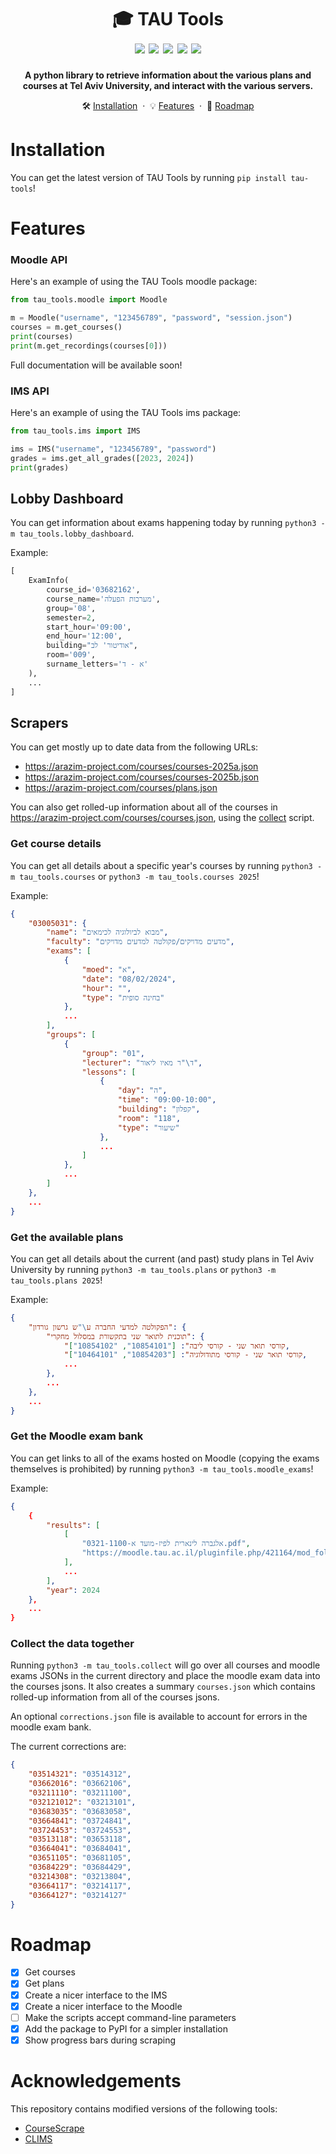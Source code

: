 <h1 align="center">
    🎓 TAU Tools
    <br />
    <img src="https://img.shields.io/badge/updated-2024-purple.svg">
    <img src="https://img.shields.io/pypi/v/tau-tools">
    <img src="https://img.shields.io/badge/license-MIT-blue.svg">
    <img src="https://img.shields.io/badge/PRs-welcome-brightgreen.svg">
    <img src="https://img.shields.io/badge/tau-unofficial-red.svg">
</h1>

<p align="center">
    <b>A python library to retrieve information about the various plans and courses at Tel Aviv University, and interact with the various servers.</b>
</p>

<p align="center">
    🛠️ <a href="#installation">Installation</a>
    &nbsp;&middot&nbsp;
    💡 <a href="#features">Features</a>
    &nbsp;&middot&nbsp;
    🚗 <a href="#roadmap">Roadmap</a>
</p>

# Installation

You can get the latest version of TAU Tools by running `pip install tau-tools`!

# Features

### Moodle API

Here's an example of using the TAU Tools moodle package:

```python
from tau_tools.moodle import Moodle

m = Moodle("username", "123456789", "password", "session.json")
courses = m.get_courses()
print(courses)
print(m.get_recordings(courses[0]))
```

Full documentation will be available soon!

### IMS API

Here's an example of using the TAU Tools ims package:

```python
from tau_tools.ims import IMS

ims = IMS("username", "123456789", "password")
grades = ims.get_all_grades([2023, 2024])
print(grades)
```

## Lobby Dashboard

You can get information about exams happening today by running `python3 -m tau_tools.lobby_dashboard`.

Example:

```python
[
    ExamInfo(
        course_id='03682162',
        course_name='מערכות הפעלה',
        group='08',
        semester=2,
        start_hour='09:00',
        end_hour='12:00',
        building="אודיטור' לב",
        room='009',
        surname_letters='א - ד'
    ),
    ...
]
```

## Scrapers

You can get mostly up to date data from the following URLs:

-   https://arazim-project.com/courses/courses-2025a.json
-   https://arazim-project.com/courses/courses-2025b.json
-   https://arazim-project.com/courses/plans.json

You can also get rolled-up information about all of the courses in https://arazim-project.com/courses/courses.json, using the [collect](#collect-the-data-together) script.

### Get course details

You can get all details about a specific year's courses by running `python3 -m tau_tools.courses` or `python3 -m tau_tools.courses 2025`!

Example:

```json
{
    "03005031": {
        "name": "מבוא לביולוגיה לכימאים",
        "faculty": "מדעים מדויקים/פקולטה למדעים מדויקים",
        "exams": [
            {
                "moed": "א",
                "date": "08/02/2024",
                "hour": "",
                "type": "בחינה סופית"
            },
            ...
        ],
        "groups": [
            {
                "group": "01",
                "lecturer": "ד\"ר מאיו ליאור",
                "lessons": [
                    {
                        "day": "ה",
                        "time": "09:00-10:00",
                        "building": "קפלון",
                        "room": "118",
                        "type": "שיעור"
                    },
                    ...
                ]
            },
            ...
        ]
    },
    ...
}
```

### Get the available plans

You can get all details about the current (and past) study plans in Tel Aviv University by running `python3 -m tau_tools.plans` or `python3 -m tau_tools.plans 2025`!

Example:

```json
{
    "הפקולטה למדעי החברה ע\"ש גרשון גורדון": {
        "תוכנית לתואר שני בתקשורת במסלול מחקרי": {
            "קורסי תואר שני - קורסי ליבה": ["10854101", "10854102"],
            "קורסי תואר שני - קורסי מתודולוגיה": ["10854203", "10464101"],
            ...
        },
        ...
    },
    ...
}
```

### Get the Moodle exam bank

You can get links to all of the exams hosted on Moodle (copying the exams themselves is prohibited) by running `python3 -m tau_tools.moodle_exams`!

Example:

```json
{
    {
        "results": [
            [
                "0321-1100-אלגברה לינארית לפיז-מועד א.pdf",
                "https://moodle.tau.ac.il/pluginfile.php/421164/mod_folder/content/0/0321-1100-%D7%90%D7%9C%D7%92%D7%91%D7%A8%D7%94%20%D7%9C%D7%99%D7%A0%D7%90%D7%A8%D7%99%D7%AA%20%D7%9C%D7%A4%D7%99%D7%96-%D7%9E%D7%95%D7%A2%D7%93%20%D7%90.pdf"
            ],
            ...
        ],
        "year": 2024
    },
    ...
}
```

### Collect the data together

Running `python3 -m tau_tools.collect` will go over all courses and moodle exams JSONs in the current directory and place the moodle exam data into the courses jsons. It also creates a summary `courses.json` which contains rolled-up information from all of the courses jsons.

An optional `corrections.json` file is available to account for errors in the moodle exam bank.

The current corrections are:

```json
{
    "03514321": "03514312",
    "03662016": "03662106",
    "03211110": "03211100",
    "032121012": "03213101",
    "03683035": "03683058",
    "03664841": "03724841",
    "03724453": "03724553",
    "03513118": "03653118",
    "03664041": "03684041",
    "03651105": "03681105",
    "03684229": "03684429",
    "03214308": "03213804",
    "03664117": "03214117",
    "03664127": "03214127"
}
```

# Roadmap

-   [x] Get courses
-   [x] Get plans
-   [x] Create a nicer interface to the IMS
-   [x] Create a nicer interface to the Moodle
-   [ ] Make the scripts accept command-line parameters
-   [x] Add the package to PyPI for a simpler installation
-   [x] Show progress bars during scraping

# Acknowledgements

This repository contains modified versions of the following tools:

-   [CourseScrape](https://github.com/TAUHacks/CourseScrape)
-   [CLIMS](https://github.com/TAUHacks/clims)
